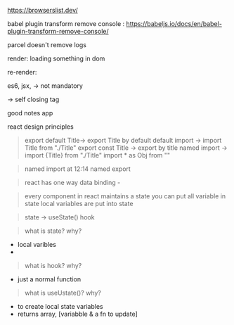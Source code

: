 https://browserslist.dev/ 

babel plugin transform remove console : https://babeljs.io/docs/en/babel-plugin-transform-remove-console/

parcel doesn't remove logs

render: loading something in dom

re-render: 

es6, jsx, -> not mandatory

<Tag /> -> self closing tag

good notes app

react design principles

> export default Title-> export Title by default
default import -> import Title from "./Title" 
> export const Title -> export by title
named import -> import {Title} from "./Title"
>import * as Obj from ""

> named import at 12:14
> named export
>

> react has one way data binding - 

> every component in react maintains a state
> you can put all variable in state
> local variables are put into state

> state -> useState() hook

> what is state? why?
- local varibles
- 

> what is hook? why?
- just a normal function


> what is useUstate()? why?
- to create local state variables
- returns array, [variabble & a fn to update]

